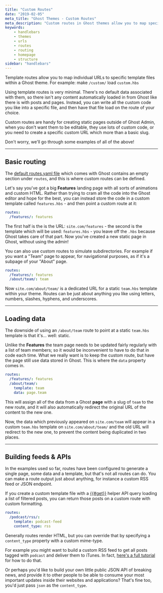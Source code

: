 ```yaml
---
title: "Custom Routes"
date: "2019-02-05"
meta_title: "Ghost Themes - Custom Routes"
meta_description: "Custom routes in Ghost themes allow you to map specific URLs to specific template files, so you can use custom static pages in any way you like."
keywords:
    - handlebars
    - themes
    - urls
    - routes
    - routing
    - homepage
    - structure
sidebar: "handlebars"
---
```


Template routes allow you to map individual URLs to specific template files within a Ghost theme. For example: make `/custom/` load `custom.hbs`

Using template routes is very minimal. There's no default data associated with them, so there isn't any content automatically loaded in from Ghost like there is with posts and pages. Instead, you can write all the custom code you like into a specific file, and then have that file load on the route of your choice. 

Custom routes are handy for creating static pages outside of Ghost Admin, when you don't want them to be editable, they use lots of custom code, or you need to create a specific custom URL which more than a basic slug.

Don't worry, we'll go through some examples of all of the above!

---

## Basic routing

The [default routes.yaml file](/api/handlebars-themes/routing/) which comes with Ghost contains an empty section under `routes`, and this is where custom routes can be defined.

Let's say you've got a big **Features** landing page with all sorts of animations and custom HTML. Rather than trying to cram all the code into the Ghost editor and hope for the best, you can instead store the code in a custom template called `features.hbs` - and then point a custom route at it:

```yaml
routes:
  /features/: features
```

The first half is the is the URL: `site.com/features` - the second is the template which will be used: `features.hbs` - you leave off the `.hbs` because Ghost takes care of that part. Now you've created a new static page in Ghost, without using the admin!

You can also use custom routes to simulate subdirectories. For example if you want a "Team" page to appear, for navigational purposes, as if it's a subpage of your "About" page.

```yaml
routes:
  /features/: features
  /about/team/: team
```

Now `site.com/about/team/` is a dedicated URL for a static `team.hbs` template within your theme. Routes can be just about anything you like using letters, numbers, slashes, hyphens, and underscores.

---

## Loading data

The downside of using an `/about/team` route to point at a static `team.hbs` template is that it's... well: static. 

Unlike the **Features** the team page needs to be updated fairly regularly with a list of team members; so it would be inconvenient to have to do that in code each time. What we really want is to keep the custom route, but have the page still use data stored in Ghost. This is where the `data` property comes in.

```yaml
routes:
  /features/: features
  /about/team/: 
    template: team
    data: page.team
```

This will assign all of the data from a Ghost **page** with a slug of `team` to the new route, and it will also automatically redirect the original URL of the content to the new one.

Now, the data which previously appeared on `site.com/team` will appear in a custom `team.hbs` template on `site.com/about/team/` and the old URL will redirect to the new one, to prevent the content being duplicated in two places.

---

## Building feeds & APIs

In the examples used so far, routes have been configured to generate a single page, some data and a template, but that's not all routes can do. You can make a route output just about anything, for instance a custom RSS feed or JSON endpoint.

If you create a custom template file with a [{{#get}}](/api/handlebars-themes/helpers/get/) helper API query loading a list of filtered posts, you can return those posts on a custom route with custom formatting.

```yaml
routes:
  /podcast/rss/:
    template: podcast-feed
    content_type: rss
```

Generally routes render HTML, but you can override that by specifying a `content_type` property with a custom mime-type. 

For example you might want to build a custom RSS feed to get all posts tagged with `podcast` and deliver them to iTunes. In fact, [here's a full tutorial](/tutorials/custom-rss-feed/) for how to do that. 

Or perhaps you'd like to build your own little public JSON API of breaking news, and provide it to other people to be able to consume your most important updates inside their websites and applications? That's fine too, you'd just pass `json` as the `content_type`.

